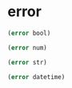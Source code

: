 # error
```scheme
(error bool)
```

```scheme
(error num)
```

```scheme
(error str)
```

```scheme
(error datetime)
```